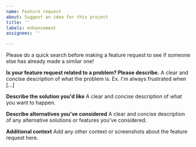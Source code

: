 ```yaml
---
name: Feature request
about: Suggest an idea for this project
title: ''
labels: enhancement
assignees: ''

---
```


Please do a quick search before making a feature request to see if someone else has already made a similar one!

**Is your feature request related to a problem? Please describe.**
A clear and concise description of what the problem is. Ex. I'm always frustrated when [...]

**Describe the solution you'd like**
A clear and concise description of what you want to happen.

**Describe alternatives you've considered**
A clear and concise description of any alternative solutions or features you've considered.

**Additional context**
Add any other context or screenshots about the feature request here.
